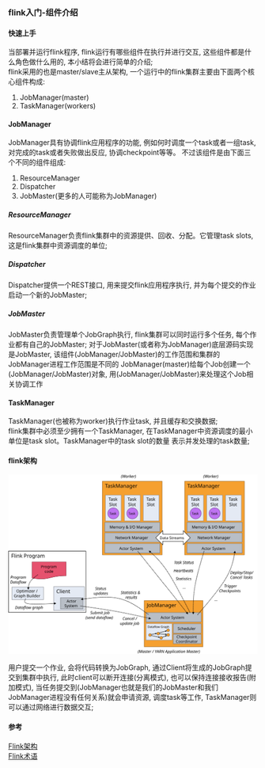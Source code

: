 ### flink入门-组件介绍

#### 快速上手
当部署并运行flink程序, flink运行有哪些组件在执行并进行交互, 这些组件都是什么角色做什么用的, 本小结将会进行简单的介绍;  
flink采用的也是master/slave主从架构, 一个运行中的flink集群主要由下面两个核心组件构成:
1. JobManager(master)
2. TaskManager(workers)

#### JobManager
JobManager具有协调flink应用程序的功能, 例如何时调度一个task或者一组task, 对完成的task或者失败做出反应, 协调checkpoint等等。
不过该组件是由下面三个不同的组件组成:
1. ResourceManager
2. Dispatcher
3. JobMaster(更多的人可能称为JobManager)

##### ResourceManager
ResourceManager负责flink集群中的资源提供、回收、分配。它管理task slots, 这是flink集群中资源调度的单位;

##### Dispatcher
Dispatcher提供一个REST接口, 用来提交flink应用程序执行, 并为每个提交的作业启动一个新的JobMaster;

##### JobMaster
JobMaster负责管理单个JobGraph执行, flink集群可以同时运行多个任务, 每个作业都有自己的JobMaster;
对于JobMaster(或者称为JobManager)底层源码实现是JobMaster, 该组件(JobManager/JobMaster)的工作范围和集群的JobManager进程工作范围是不同的
JobManager(master)给每个Job创建一个(JobManager/JobMaster)对象, 用(JobManager/JobMaster)来处理这个Job相关协调工作

#### TaskManager
TaskManager(也被称为worker)执行作业task, 并且缓存和交换数据;  
flink集群中必须至少拥有一个TaskManager, 在TaskManager中资源调度的最小单位是task slot。TaskManager中的task slot的数量
表示并发处理的task数量;


#### flink架构
![flink架构](https://raw.githubusercontent.com/basebase/document/d46756923063f0af51e7de969d7ddf8299bd3e65/flink/image/%E7%BB%84%E4%BB%B6%E4%BB%8B%E7%BB%8D/flink%E6%9E%B6%E6%9E%84.svg)

用户提交一个作业, 会将代码转换为JobGraph, 通过Client将生成的JobGraph提交到集群中执行, 此时client可以断开连接(分离模式), 也可以保持连接接收报告(附加模式),
当任务提交到(JobManager也就是我们的JobMaster和我们JobManager进程没有任何关系)就会申请资源, 调度task等工作, TaskManager则可以通过网络进行数据交互;


#### 参考
[Flink架构](https://ci.apache.org/projects/flink/flink-docs-release-1.12/zh/concepts/flink-architecture.html)  
[Flink术语](https://ci.apache.org/projects/flink/flink-docs-release-1.12/zh/concepts/glossary.html)